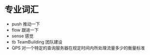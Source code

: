 # 专业词汇
* push 推动一下
* flow 跟进一下
* sense 感觉
* tb  TeamBuilding 团队建设
* QPS 对一个特定的查询服务器在规定时间内所处理流量多少的衡量标准